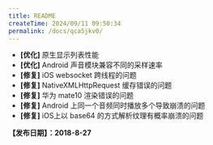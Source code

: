 ```yaml
---
title: README
createTime: 2024/09/11 09:50:34
permalink: /docs/qca5jkv0/
---
```


- **[优化]** 原生显示列表性能
- **[优化]** Android 声音模块兼容不同的采样速率
- **[修复]** iOS websocket 跨线程的问题
- **[修复]** NativeXMLHttpRequest 缓存错误的问题
- **[修复]** 华为 mate10 渲染错误的问题
- **[修复]** Android 上同一个音频同时播放多个导致崩溃的问题
- **[修复]** iOS上以 base64 的方式解析纹理有概率崩溃的问题

**【发布日期】：2018-8-27**
